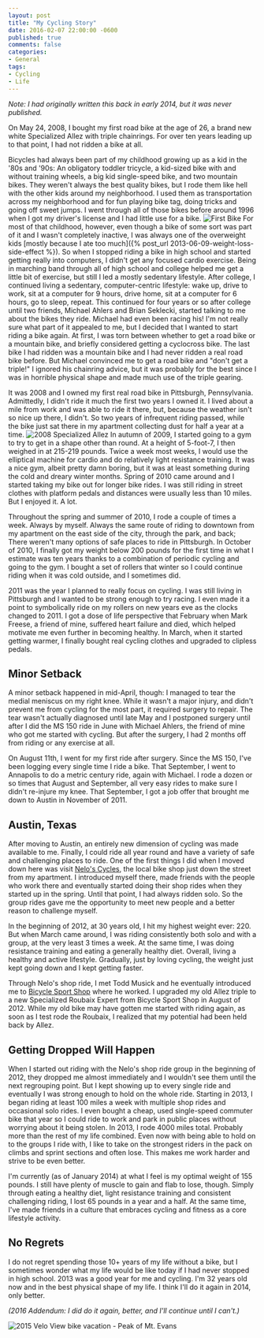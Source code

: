 ```yaml
---
layout: post
title: "My Cycling Story"
date: 2016-02-07 22:00:00 -0600
published: true
comments: false
categories:
- General
tags:
- Cycling
- Life
---
```

_Note: I had originally written this back in early 2014, but it was never published._

On May 24, 2008, I bought my first road bike at the age of 26, a brand new white Specialized Allez with triple chainrings.  For over ten years leading up to that point, I had not ridden a bike at all.

<!-- more -->

Bicycles had always been part of my childhood growing up as a kid in the '80s and '90s: An obligatory toddler tricycle, a kid-sized bike with and without training wheels, a big kid single-speed bike, and two mountain bikes.  They weren't always the best quality bikes, but I rode them like hell with the other kids around my neighborhood.  I used them as transportation across my neighborhood and for fun playing bike tag, doing tricks and going off sweet jumps.  I went through all of those bikes before around 1996 when I got my driver's license and I had little use for a bike. <img src="/images/posts-embed/first_bike.jpg" alt="First Bike" class="inline-img-right"> For most of that childhood, however, even though a bike of some sort was part of it and I wasn't completely inactive, I was always one of the overweight kids [mostly because I ate too much]({% post_url 2013-06-09-weight-loss-side-effect %}).  So when I stopped riding a bike in high school and started getting really into computers, I didn't get any focused cardio exercise.  Being in marching band through all of high school and college helped me get a little bit of exercise, but still I led a mostly sedentary lifestyle.  After college, I continued living a sedentary, computer-centric lifestyle: wake up, drive to work, sit at a computer for 9 hours, drive home, sit at a computer for 6 hours, go to sleep, repeat.  This continued for four years or so after college until two friends, Michael Ahlers and Brian Seklecki, started talking to me about the bikes they ride. Michael had even been racing his!  I'm not really sure what part of it appealed to me, but I decided that I wanted to start riding a bike again.  At first, I was torn between whether to get a road bike or a mountain bike, and briefly considered getting a cyclocross bike.  The last bike I had ridden was a mountain bike and I had never ridden a real road bike before.  But Michael convinced me to get a road bike and "don't get a triple!"  I ignored his chainring advice, but it was probably for the best since I was in horrible physical shape and made much use of the triple gearing.

It was 2008 and I owned my first real road bike in Pittsburgh, Pennsylvania.  Admittedly, I didn't ride it much the first two years I owned it.  I lived about a mile from work and was able to ride it there, but, because the weather isn't so nice up there, I didn't.  So two years of infrequent riding passed, while the bike just sat there in my apartment collecting dust for half a year at a time.  <img src="/images/posts-embed/2008-allez.jpg" alt="2008 Specialized Allez" class="inline-img-left">  In autumn of 2009, I started going to a gym to try to get in a shape other than round.  At a height of 5-foot-7, I then weighed in at 215-219 pounds.  Twice a week most weeks, I would use the elliptical machine for cardio and do relatively light resistance training.  It was a nice gym, albeit pretty damn boring, but it was at least something during the cold and dreary winter months.  Spring of 2010 came around and I started taking my bike out for longer bike rides.  I was still riding in street clothes with platform pedals and distances were usually less than 10 miles.  But I enjoyed it.  A lot.

Throughout the spring and summer of 2010, I rode a couple of times a week.  Always by myself.  Always the same route of riding to downtown from my apartment on the east side of the city, through the park, and back; There weren't many options of safe places to ride in Pittsburgh.  In October of 2010, I finally got my weight below 200 pounds for the first time in what I estimate was ten years thanks to a combination of periodic cycling and going to the gym.  I bought a set of rollers that winter so I could continue riding when it was cold outside, and I sometimes did.

2011 was the year I planned to really focus on cycling.  I was still living in Pittsburgh and I wanted to be strong enough to try racing.  I even made it a point to symbolically ride on my rollers on new years eve as the clocks changed to 2011.  I got a dose of life perspective that February when Mark Freese, a friend of mine, suffered heart failure and died, which helped motivate me even further in becoming healthy.  In March, when it started getting warmer, I finally bought real cycling clothes and upgraded to clipless pedals.

## Minor Setback ##

A minor setback happened in mid-April, though: I managed to tear the medial meniscus on my right knee.  While it wasn't a major injury, and didn't prevent me from cycling for the most part, it required surgery to repair.  The tear wasn't actually diagnosed until late May and I postponed surgery until after I did the MS 150 ride in June with Michael Ahlers, the friend of mine who got me started with cycling.  But after the surgery, I had 2 months off from riding or any exercise at all.

On August 11th, I went for my first ride after surgery.  Since the MS 150, I've been logging every single time I ride a bike.  That September, I went to Annapolis to do a metric century ride, again with Michael.  I rode a dozen or so times that August and September, all very easy rides to make sure I didn't re-injure my knee.  That September, I got a job offer that brought me down to Austin in November of 2011.

## Austin, Texas ##

After moving to Austin, an entirely new dimension of cycling was made available to me.  Finally, I could ride all year round and have a variety of safe and challenging places to ride.  One of the first things I did when I moved down here was visit [Nelo's Cycles](http://www.neloscycles.com), the local bike shop just down the street from my apartment.  I introduced myself there, made friends with the people who work there and eventually started doing their shop rides when they started up in the spring.  Until that point, I had always ridden solo.  So the group rides gave me the opportunity to meet new people and a better reason to challenge myself.

In the beginning of 2012, at 30 years old, I hit my highest weight ever: 220.  But when March came around, I was riding consistently both solo and with a group, at the very least 3 times a week.  At the same time, I was doing resistance training and eating a generally healthy diet.  Overall, living a healthy and active lifestyle.  Gradually, just by loving cycling, the weight just kept going down and I kept getting faster.

Through Nelo's shop ride, I met Todd Musick and he eventually introduced me to [Bicycle Sport Shop](http://www.bicyclesportshop.com) where he worked.  I upgraded my old Allez triple to a new Specialized Roubaix Expert from Bicycle Sport Shop in August of 2012.  While my old bike may have gotten me started with riding again, as soon as I test rode the Roubaix, I realized that my potential had been held back by Allez.

## Getting Dropped Will Happen ##

When I started out riding with the Nelo's shop ride group in the beginning of 2012, they dropped me almost immediately and I wouldn't see them until the next regrouping point.  But I kept showing up to every single ride and eventually I was strong enough to hold on the whole ride.  Starting in 2013, I began riding at least 100 miles a week with multiple shop rides and occasional solo rides.  I even bought a cheap, used single-speed commuter bike that year so I could ride to work and park in public places without worrying about it being stolen.  In 2013, I rode 4000 miles total.  Probably more than the rest of my life combined.  Even now with being able to hold on to the groups I ride with, I like to take on the strongest riders in the pack on climbs and sprint sections and often lose.  This makes me work harder and strive to be even better.

I'm currently (as of January 2014) at what I feel is my optimal weight of 155 pounds.  I still have plenty of muscle to gain and flab to lose, though.  Simply through eating a healthy diet, light resistance training and consistent challenging riding, I lost 65 pounds in a year and a half.  At the same time, I've made friends in a culture that embraces cycling and fitness as a core lifestyle activity.

## No Regrets ##

I do not regret spending those 10+ years of my life without a bike, but I sometimes wonder what my life would be like today if I had never stopped in high school.  2013 was a good year for me and cycling.  I'm 32 years old now and in the best physical shape of my life.  I think I'll do it again in 2014, only better.

_(2016 Addendum: I did do it again, better, and I'll continue until I can't.)_

![2015 Velo View bike vacation - Peak of Mt. Evans](/images/posts-embed/2015-mt_evans.jpg)
